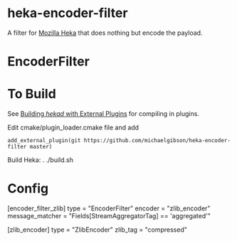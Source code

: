 heka-encoder-filter
===================

A filter for [Mozilla Heka](http://hekad.readthedocs.org/) that does nothing but encode the payload.

EncoderFilter
===========


To Build
========

See [Building *hekad* with External Plugins](http://hekad.readthedocs.org/en/latest/installing.html#build-include-externals)
for compiling in plugins.

Edit cmake/plugin_loader.cmake file and add

    add_external_plugin(git https://github.com/michaelgibson/heka-encoder-filter master)

Build Heka:
	. ./build.sh


Config
======
[encoder_filter_zlib]
type = "EncoderFilter"
encoder = "zlib_encoder"
message_matcher = "Fields[StreamAggregatorTag] == 'aggregated'"

[zlib_encoder]
type = "ZlibEncoder"
zlib_tag = "compressed"
